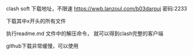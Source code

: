 

clash soft 下载地址，不限速
https://wwb.lanzoul.com/b03darpuj
密码:2233

下载其中x开头的所有文件

执行readme.md
文件中的解压命令，
就可以得到clash完整的客户端

github下载非常缓慢，可以使用


